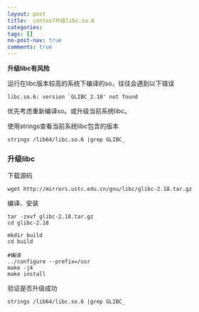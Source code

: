 ```yaml
---
layout: post
title:  centos7升级libc.so.6
categories: 
tags: []
no-post-nav: true
comments: true
---
```


**升级libc有风险**



运行在libc版本较高的系统下编译的so，往往会遇到以下错误

```
libc.so.6: version `GLIBC_2.18' not found
```



优先考虑重新编译so。或升级当前系统libc。

使用strings查看当前系统libc包含的版本 

```
strings /lib64/libc.so.6 |grep GLIBC_
```



### 升级libc

下载源码

```shell
wget http://mirrors.ustc.edu.cn/gnu/libc/glibc-2.18.tar.gz
```



编译、安装

```shell
tar -zxvf glibc-2.18.tar.gz
cd glibc-2.18

mkdir build
cd build

#编译
../configure --prefix=/usr
make -j4
make install
```



验证是否升级成功

```shell
strings /lib64/libc.so.6 |grep GLIBC_
```





